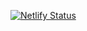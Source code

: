 [![Netlify Status](https://api.netlify.com/api/v1/badges/7773ac33-b529-4732-b08c-c868d60594d9/deploy-status)](https://app.netlify.com/sites/elevatedequities/deploys)